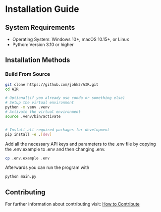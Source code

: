 # Installation Guide

## System Requirements

- Operating System: Windows 10+, macOS 10.15+, or Linux
- Python: Version 3.10 or higher

## Installation Methods

### Build From Source

```bash
git clone https://github.com/johk3/AIR.git
cd AIR

# Optional(if you already use conda or something else)
# Setup the virtual environment
python -m venv .venv
# Activate the virtual environment
source .venv/bin/activate


# Install all required packages for development
pip install -e .[dev]
```

Add all the necessary API keys and parameters to the .env file by copying the .env.example to .env and then changing .env.
```bash
cp .env.example .env
```

Afterwards you can run the program with 
```bash
python main.py
```

## Contributing
For further information about contributing visit: [How to Contribute](contributing.md)

